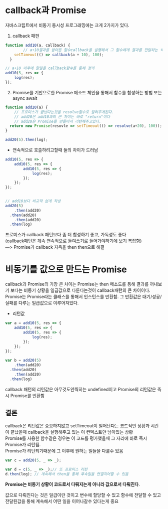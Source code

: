 # callback과 Promise

자바스크립트에서 비동기 동시성 프로그래밍에는 크게 2가지가 있다.

1) callback 패펀
```javascript
function add10(a, callback) {
		// a+10결과를 받아둔 함수callback을 실행해서 그 함수에게 결과를 전달하는 식
    setTimeout(() => callback(a + 10), 100);
  }

// a+10 이후에 할일을 callback함수를 통해 정의
add10(5, res => {
	log(res);
});
```
2) Promise를 기반으로한 Promise 메소드 체인을 통해서 함수를 합성하는 방법 또는 async await
```javascript
function add20(a) {
	// 프로미스가 끝났다는것을 resolve함수로 알려주게된다.
	// add20은 add10과의 큰 차이는 바로 "return"이다
	// add20은 Promise를 만들어서 리턴해주고있다.
  return new Promise(resovle => setTimeout(() => resolve(a+20), 100));
}

add20(5).then(log);
```

- 연속적으로 호출하려고할때 둘의 차이가 드러남
```javascript
add10(5, res => {
	add10(5, res => {
		add10(5, res => {
			log(res);
		});
	});
});	

	
// add10보다 비교적 쉽게 작성
add20(5)
	.then(add20)
  .then(add20)
	.then(add20)
  .then(log)
```
프로미스가 callback 패턴보다 좀 더 합성하기 좋고, 가독성도 좋다<br/>
(callback패턴은 계속 연속적으로 들여쓰기로 들어가야하기에 보기 복잡함)<br/>
—> Promise가 callback 지옥을 then then으로 해결

# 비동기를 값으로 만드는 Promise

callback과 Promise의 가장 큰 차이는
Promise는 then 메소드를 통해 결과를 꺼내보기 보다는 비동기 상황을 일급값으로  다룬다는것이 callback패턴의 큰 차이이다.<br/>
Promise는 Promise라는 클래스를 통해서 인스턴스를 반환함. 그 반환값은 대기/성공/실패를 다루는 일급값으로 이루어져있다.

- 리턴값
```javascript
var a = add10(5, res => {
	add10(5, res => {
		add10(5, res => {
			log(res);
		});
	});
});
	
var b = add20(5)
	.then(add20)
  .then(add20)
	.then(add20)
  .then(log)
```
callback 패턴의 리턴값은 아무것도안찍히는 undefined이고
Promise의 리턴값은 즉시 Promise를 반환함

## 결론
callback은 리턴값은 중요하지않고 setTimeout이 일어난다는 코드적인 상황과 시간이 끝났을때 callback을 실행해주고 있는 이 컨텍스트만 남아있는 상황<br/>
Promise를 사용한 함수같은 경우는 이 코드를 평가했을때 그 자리에 바로 즉시 Promise가 리턴됨.<br/>
Promise가 리턴되기때문에 그 이후에 원하는 일들을 다룰수 있음

```javascript
var c = add20(5, _ => _);

var d = c(5, _ => _);// 또 프로미스 리턴
d.then(log); // 계속해서 then을 통해 후속일을 연결지어할 수 있음
```
**Promise는 비동기 상황이 코드로서 다뤄지는게 아니라 값으로서 다뤄진다**.

값으로 다뤄진다는 것은 일급이란 것이고 변수에 할당할 수 있고 함수에 전달할 수 있고 전달된값을 통해 계속해서 어떤 일을 이어나갈수 있다는게 중요
